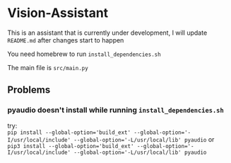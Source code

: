 # Vision-Assistant

This is an assistant that is currently under development,
I will update `README.md` after changes start to happen

You need homebrew to run `install_dependencies.sh`

The main file is `src/main.py`

## Problems

### pyaudio doesn't install while running `install_dependencies.sh`

try:  
```pip install --global-option='build_ext' --global-option='-I/usr/local/include' --global-option='-L/usr/local/lib' pyaudio```
or  
```pip3 install --global-option='build_ext' --global-option='-I/usr/local/include' --global-option='-L/usr/local/lib' pyaudio```
